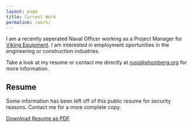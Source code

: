 ```yaml
---
layout: page
title: Current Work
permalink: /work/
---
```


I am a recently seperated Naval Officer working as a Project Manager for [Viking Equipment](http://vikingequip.com). I am interested in employment oportunities in the engineering or construction industries.

Take a look at my resume or contact me directly at russ@shomberg.org for more information.

## Resume

Some information has been left off of this public resume for security reasons. Contact me for a more complete copy.

[Download Resume as PDF](https://github.com/rshom/Resume/raw/master/shomberg-resume.pdf)


<!-- Upload more formats
[Download Resume as Plain Text](https://github.com/rshom/Resume/raw/master/resume.txt)

[Download Resume as Word Document](https://github.com/rshom/Resume/raw/master/resume.pdf)

--------------------------------------------

{% include_relative resume.md %}
-->





